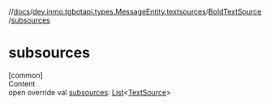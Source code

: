 //[docs](../../../index.md)/[dev.inmo.tgbotapi.types.MessageEntity.textsources](../index.md)/[BoldTextSource](index.md)/[subsources](subsources.md)



# subsources  
[common]  
Content  
open override val [subsources](subsources.md): [List](https://kotlinlang.org/api/latest/jvm/stdlib/kotlin.collections/-list/index.html)<[TextSource](../../dev.inmo.tgbotapi.CommonAbstracts/-text-source/index.md)>  



